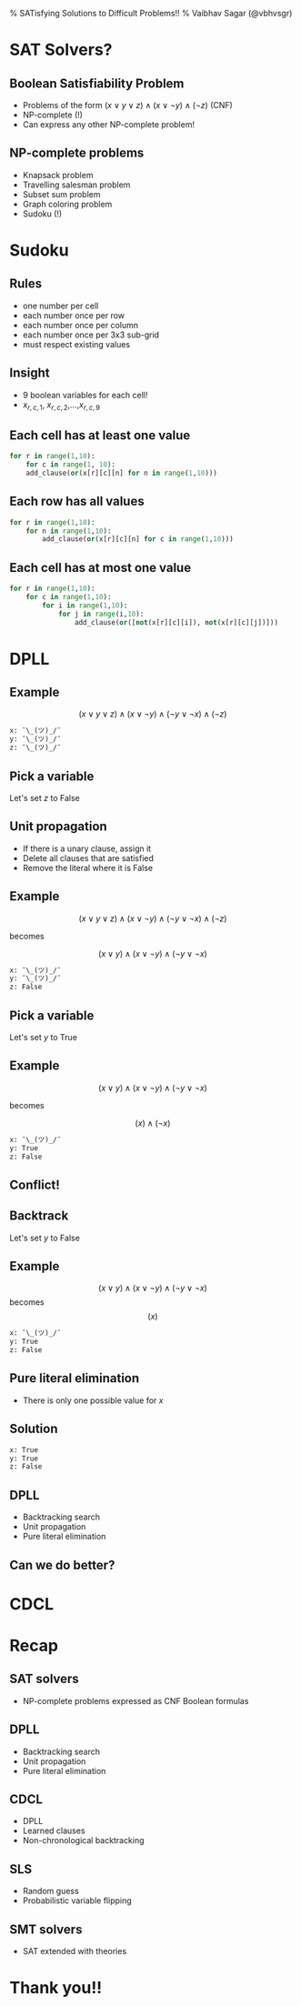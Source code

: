 % SATisfying Solutions to Difficult Problems!!
% Vaibhav Sagar (@vbhvsgr)

# SAT Solvers?

## Boolean Satisfiability Problem

- Problems of the form $(x \vee y \vee z) \wedge (x \vee \neg y) \wedge (\neg z)$ (CNF)
- NP-complete (!)
- Can express any other NP-complete problem!

## NP-complete problems

- Knapsack problem
- Travelling salesman problem
- Subset sum problem
- Graph coloring problem
- Sudoku (!)

# Sudoku

## Rules

- one number per cell
- each number once per row
- each number once per column
- each number once per 3x3 sub-grid
- must respect existing values

## Insight

- 9 boolean variables for each cell!
- $x_{r,c,1}$, $x_{r,c,2}$,...,$x_{r,c,9}$

## Each cell has at least one value

```python
for r in range(1,10):
    for c in range(1, 10):
	add_clause(or(x[r][c][n] for n in range(1,10)))
```

## Each row has all values

```python
for r in range(1,10):
    for n in range(1,10):
        add_clause(or(x[r][c][n] for c in range(1,10)))
```

## Each cell has at most one value

```python
for r in range(1,10):
    for c in range(1,10):
        for i in range(1,10):
            for j in range(i,10):
                add_clause(or([not(x[r][c][i]), not(x[r][c][j])]))
```

# DPLL

## Example

$$(x \vee y \vee z) \wedge (x \vee \neg y) \wedge (\neg y \vee \neg x) \wedge (\neg z)$$

```default
x: ¯\_(ツ)_/¯
y: ¯\_(ツ)_/¯
z: ¯\_(ツ)_/¯
```

## Pick a variable

Let's set $z$ to False

## Unit propagation

- If there is a unary clause, assign it
- Delete all clauses that are satisfied
- Remove the literal where it is False

## Example

$$(x \vee y \vee z) \wedge (x \vee \neg y) \wedge (\neg y \vee \neg x) \wedge (\neg z)$$

becomes

$$(x \vee y) \wedge (x \vee \neg y) \wedge (\neg y \vee \neg x)$$

```default
x: ¯\_(ツ)_/¯
y: ¯\_(ツ)_/¯
z: False
```

## Pick a variable

Let's set $y$ to True

## Example

$$(x \vee y) \wedge (x \vee \neg y) \wedge (\neg y \vee \neg x)$$

becomes

$$(x) \wedge (\neg x)$$

```default
x: ¯\_(ツ)_/¯
y: True
z: False
```

## Conflict!

## Backtrack

Let's set $y$ to False

## Example

$$(x \vee y) \wedge (x \vee \neg y) \wedge (\neg y \vee \neg x)$$
becomes
$$(x)$$

```default
x: ¯\_(ツ)_/¯
y: True
z: False
```

## Pure literal elimination

- There is only one possible value for $x$

## Solution

```default
x: True
y: True
z: False
```

## DPLL

- Backtracking search
- Unit propagation
- Pure literal elimination

## Can we do better?

# CDCL

# Recap

## SAT solvers

- NP-complete problems expressed as CNF Boolean formulas

## DPLL

- Backtracking search
- Unit propagation
- Pure literal elimination

## CDCL

- DPLL
- Learned clauses
- Non-chronological backtracking

## SLS

- Random guess
- Probabilistic variable flipping

## SMT solvers

- SAT extended with theories

# Thank you!!
